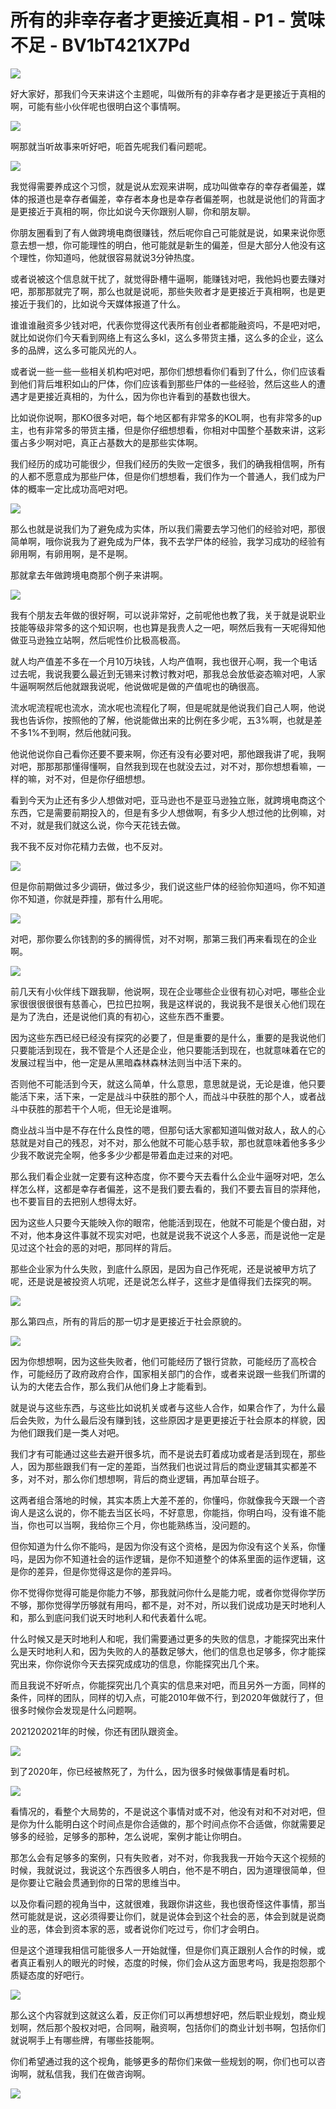 # 所有的非幸存者才更接近真相 - P1 - 赏味不足 - BV1bT421X7Pd

![](img/23504e14dbd8f9e48b1e141bdc070ef5_0.png)

好大家好，那我们今天来讲这个主题呢，叫做所有的非幸存者才是更接近于真相的啊，可能有些小伙伴呢也很明白这个事情啊。



![](img/23504e14dbd8f9e48b1e141bdc070ef5_2.png)

啊那就当听故事来听好吧，呃首先呢我们看问题呢。

![](img/23504e14dbd8f9e48b1e141bdc070ef5_4.png)

我觉得需要养成这个习惯，就是说从宏观来讲啊，成功叫做幸存的幸存者偏差，媒体的报道也是幸存者偏差，幸存者本身也是幸存者偏差啊，也就是说他们的背面才是更接近于真相的啊，你比如说今天你跟别人聊，你和朋友聊。

你朋友圈看到了有人做跨境电商很赚钱，然后呢你自己可能就是说，如果来说你愿意去想一想，你可能理性的明白，他可能就是新生的偏差，但是大部分人他没有这个理性，你知道吗，他就很容易就说3分钟热度。

或者说被这个信息就干扰了，就觉得卧槽牛逼啊，能赚钱对吧，我他妈也要去赚对吧，那那那就完了啊，那么也就是说呃，那些失败者才是更接近于真相啊，也是更接近于我们的，比如说今天媒体报道了什么。

谁谁谁融资多少钱对吧，代表你觉得这代表所有创业者都能融资吗，不是吧对吧，就比如说你们今天看到网络上有这么多kl，这么多带货主播，这么多的企业，这么多的品牌，这么多可能风光的人。

或者说一些一些一些相关机构吧对吧，那你们想想看你们看到了什么，你们应该看到他们背后堆积如山的尸体，你们应该看到那些尸体的一些经验，然后这些人的遭遇才是更接近真相的，为什么，因为你也许看到的基数也很大。

比如说你说啊，那KO很多对吧，每个地区都有非常多的KOL啊，也有非常多的up主，也有非常多的带货主播，但是你仔细想想看，你相对中国整个基数来讲，这彩蛋占多少啊对吧，真正占基数大的是那些实体啊。

我们经历的成功可能很少，但我们经历的失败一定很多，我们的确我相信啊，所有的人都不愿意成为那些尸体，但是你们想想看，我们作为一个普通人，我们成为尸体的概率一定比成功高吧对吧。



![](img/23504e14dbd8f9e48b1e141bdc070ef5_6.png)

那么也就是说我们为了避免成为实体，所以我们需要去学习他们的经验对吧，那很简单啊，哦你说我为了避免成为尸体，我不去学尸体的经验，我学习成功的经验有卵用啊，有卵用啊，是不是啊。

那就拿去年做跨境电商那个例子来讲啊。

![](img/23504e14dbd8f9e48b1e141bdc070ef5_8.png)

我有个朋友去年做的很好啊，可以说非常好，之前呢他也教了我，关于就是说职业技能等级非常多的这个知识啊，也也算是我贵人之一吧，啊然后我有一天呢得知他做亚马逊独立站啊，然后呢性价比极高极高。

就人均产值差不多在一个月10万块钱，人均产值啊，我也很开心啊，我一个电话过去呢，我说我要么最近到无锡来讨教讨教对吧，那我总会放低姿态嘛对吧，人家牛逼啊啊然后他就跟我说呢，他说做呢是做的产值呢也的确很高。

流水呢流程呢也流水，流水呢也流程化了啊，但是呢就是他说我们自己人啊，他说我也告诉你，按照他的了解，他说能做出来的比例在多少呢，五3%啊，也就是差不多1%不到啊，然后他就问我。

他说他说你自己看你还要不要来啊，你还有没有必要对吧，那他跟我讲了呢，我啊对吧，那那那那懂得懂啊，自然我到现在也就没去过，对不对，那你想想看嘛，一样的嘛，对不对，但是你仔细想想。

看到今天为止还有多少人想做对吧，亚马逊也不是亚马逊独立账，就跨境电商这个东西，它是需要前期投入的，但是有多少人想做啊，有多少人想过他的比例嘛，对不对，就是我们就这么说，你今天花钱去做。

我不我不反对你花精力去做，也不反对。

![](img/23504e14dbd8f9e48b1e141bdc070ef5_10.png)

但是你前期做过多少调研，做过多少，我们说这些尸体的经验你知道吗，你不知道你不知道，你就是莽撞，那有什么用呢。



![](img/23504e14dbd8f9e48b1e141bdc070ef5_12.png)

对吧，那你要么你钱割的多的搁得慌，对不对啊，那第三我们再来看现在的企业啊。

![](img/23504e14dbd8f9e48b1e141bdc070ef5_14.png)

前几天有小伙伴线下跟我聊，他说啊，现在企业哪些企业很有初心对吧，哪些企业家很很很很很有慈善心，巴拉巴拉啊，我是这样说的，我说我不是很关心他们现在是为了洗白，还是说他们真的有初心，这些东西不重要。

因为这些东西已经已经没有探究的必要了，但是重要的是什么，重要的是我说他们只要能活到现在，我不管是个人还是企业，他只要能活到现在，也就意味着在它的发展过程当中，他一定是从黑暗森林森林法则当中活下来的。

否则他不可能活到今天，就这么简单，什么意思，意思就是说，无论是谁，他只要能活下来，活下来，一定是战斗中获胜的那个人，而战斗中获胜的那个人，或者战斗中获胜的那若干个人呃，但无论是谁啊。

商业战斗当中是不存在什么良性的嗯，但那句话大家都知道叫做对敌人，敌人的心慈就是对自己的残忍，对不对，那么他就不可能心慈手软，那也就意味着他多多少少我不敢说完全啊，他多多少少都是带着血走过来的对吧。

那么我们看企业就一定要有这种态度，你不要今天去看什么企业牛逼呀对吧，怎么样怎么样，这都是幸存者偏差，这不是我们要去看的，我们不要去盲目的崇拜他，也不要盲目的去把别人想得太好。

因为这些人只要今天能映入你的眼帘，他能活到现在，他就不可能是个傻白甜，对不对，他本身这件事就不现实对吧，也就是说我不说这个人多恶，而是说他一定是见过这个社会的恶的对吧，那同样的背后。

那些企业家为什么失败，到底什么原因，是因为自己作死呢，还是说被甲方坑了呢，还是说是被投资人坑呢，还是说怎么样子，这些才是值得我们去探究的啊。



![](img/23504e14dbd8f9e48b1e141bdc070ef5_16.png)

那么第四点，所有的背后的那一切才是更接近于社会原貌的。

![](img/23504e14dbd8f9e48b1e141bdc070ef5_18.png)

因为你想想啊，因为这些失败者，他们可能经历了银行贷款，可能经历了高校合作，可能经历了政府政府合作，国家相关部门的合作，或者来说跟一些我们所谓的认为的大佬去合作，那么我们从他们身上才能看到。

就是说与这些东西，与这些比如说机关或者与这些人合作，如果合作了，为什么最后会失败，为什么最后没有赚到钱，这些原因才是更更接近于社会原本的样貌，因为他们跟我们是一类人对吧。

我们才有可能通过这些去避开很多坑，而不是说去盯着成功或者是活到现在，那些人，因为那些跟我们有一定的差距，当然我们也说过背后的商业逻辑其实都差不多，对不对，那么你们想想啊，背后的商业逻辑，再加草台班子。

这两者组合落地的时候，其实本质上大差不差的，你懂吗，你就像我今天跟一个咨询人是这么说的，你不能去当区长吗，不好意思，你能挡，你明白吗，没有谁不能当，你也可以当啊，我给你三个月，你也能熟练当，没问题的。

但你知道为什么你不能吗，是因为你没有这个资格，是因为你没有这个关系，你懂吗，是因为你不知道社会的运作逻辑，是你不知道整个的体系里面的运作逻辑，这是你的差异，但是你觉得这是你的差异吗。

你不觉得你觉得可能是你能力不够，那我就问你什么是能力呢，或者你觉得你学历不够，那你觉得学历够就有用吗，都不是，对不对，所以我们说成功是天时地利人和，那么到底问我们说天时地利人和代表着什么呢。

什么时候又是天时地利人和呢，我们需要通过更多的失败的信息，才能探究出来什么是天时地利人和，因为失败的人的基数足够大，他们的信息也足够多，你才能探究出来，你你说你今天去探究成成功的信息，你能探究出几个来。

而且我说不好听点，你能探究出几个真实的信息来对吧，而且另外一方面，同样的条件，同样的团队，同样的切入点，可能2010年做不行，到2020年做就行了，但很多时候你会发现是什么问题啊。

2021202021年的时候，你还有团队跟资金。

![](img/23504e14dbd8f9e48b1e141bdc070ef5_20.png)

到了2020年，你已经被熬死了，为什么，因为很多时候做事情是看时机。

![](img/23504e14dbd8f9e48b1e141bdc070ef5_22.png)

看情况的，看整个大局势的，不是说这个事情对或不对，他没有对和不对对吧，但是你为什么能明白这个时间点是你合适做的，那个时间点你不合适做，你就需要足够多的经验，足够多的那种，怎么说呢，案例才能让你明白。

那怎么会有足够多的案例，只有失败者，对不对，你我我我一开始今天这个视频的时候，我就说过，我说这个东西很多人明白，他不是不明白，因为道理很简单，但是你要让它融会贯通到你的日常的思维当中。

以及你看问题的视角当中，这就很难，我跟你讲这些，我也很奇怪这件事情，那当然可能就是说，这必须得要让你们，就是说体会到这个社会的恶，体会到就是说商业的恶，体会到资本家的恶，或者说你们吃过亏，你们才会明白。

但是这个道理我相信可能很多人一开始就懂，但是你们真正跟别人合作的时候，或者真正看别人的眼光的时候，态度的时候，你们会从这方面思考吗，我是抱怨那个质疑态度的好吧行。



![](img/23504e14dbd8f9e48b1e141bdc070ef5_24.png)

那么这个内容就到这就这么着，反正你们可以再想想好吧，然后职业规划，商业规划啊，然后那个股权对吧，合同啊，融资啊，包括你们的商业计划书啊，包括你们就说啊手上有哪些牌，有哪些技能啊。

你们希望通过我的这个视角，能够更多的帮你们来做一些规划的啊，你们也可以咨询啊，就私信我，我们在做咨询啊。



![](img/23504e14dbd8f9e48b1e141bdc070ef5_26.png)